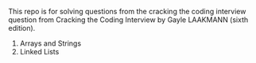 This repo is for solving questions from the cracking the coding interview 
question from Cracking the Coding Interview by Gayle LAAKMANN (sixth edition).
1) Arrays and Strings
2) Linked Lists
